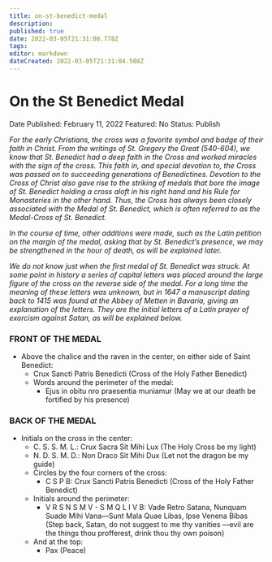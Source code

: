 ```yaml
---
title: on-st-benedict-medal
description: 
published: true
date: 2022-03-05T21:31:08.778Z
tags: 
editor: markdown
dateCreated: 2022-03-05T21:31:04.508Z
---
```


# On the St Benedict Medal

Date Published: February 11, 2022
Featured: No
Status: Publish

*For the early Christians, the cross was a favorite symbol and badge of their faith in Christ. From the writings of St. Gregory the Great (540-604), we know that St. Benedict had a deep faith in the Cross and worked miracles with the sign of the cross. This faith in, and special devotion to, the Cross was passed on to succeeding generations of Benedictines. Devotion to the Cross of Christ also gave rise to the striking of medals that bore the image of St. Benedict holding a cross aloft in his right hand and his Rule for Monasteries in the other hand. Thus, the Cross has always been closely associated with the Medal of St. Benedict, which is often referred to as the Medal-Cross of St. Benedict.*

*In the course of time, other additions were made, such as the Latin petition on the margin of the medal, asking that by St. Benedict’s presence, we may be strengthened in the hour of death, as will be explained later.*

*We do not know just when the first medal of St. Benedict was struck. At some point in history a series of capital letters was placed around the large figure of the cross on the reverse side of the medal. For a long time the meaning of these letters was unknown, but in 1647 a manuscript dating back to 1415 was found at the Abbey of Metten in Bavaria, giving an explanation of the letters. They are the initial letters of a Latin prayer of exorcism against Satan, as will be explained below.*

### FRONT OF THE MEDAL

- Above the chalice and the raven in the center, on either side of Saint Benedict:
    - Crux Sancti Patris Benedicti (Cross of the Holy Father Benedict)
    - Words around the perimeter of the medal:
        - Ejus in obitu nro praesentia muniamur (May we at our death be fortified by his presence)

### BACK OF THE MEDAL

- Initials on the cross in the center:
    - C. S. S. M. L.: Crux Sacra Sit Mihi Lux (The Holy Cross be my light)
    - N. D. S. M. D.: Non Draco Sit Mihi Dux (Let not the dragon be my guide)
    - Circles by the four corners of the cross:
        - C S P B: Crux Sancti Patris Benedicti (Cross of the Holy Father Benedict)
    - Initials around the perimeter:
        - V R S N S M V - S M Q L I V B: Vade Retro Satana, Nunquam Suade Mihi Vana—Sunt Mala Quae Libas, Ipse Venena Bibas (Step back, Satan, do not suggest to me thy vanities —evil are the things thou profferest, drink thou thy own poison)
    - And at the top:
        - Pax (Peace)